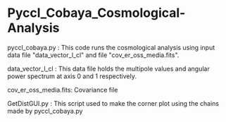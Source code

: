 # Pyccl_Cobaya_Cosmological-Analysis

pyccl_cobaya.py : This code runs the cosmological analysis using input data file "data_vector_l_cl" and file "cov_er_oss_media.fits".

data_vector_l_cl : This data file holds the multipole values and angular power spectrum at axis 0 and 1 respectively. 

cov_er_oss_media.fits: Covariance file

GetDistGUI.py : This script used to make the corner plot using the chains made by pyccl_cobaya.py
